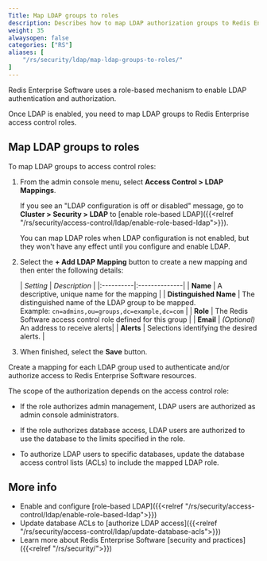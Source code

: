 ```yaml
---
Title: Map LDAP groups to roles
description: Describes how to map LDAP authorization groups to Redis Enterprise roles using the admin console.
weight: 35
alwaysopen: false
categories: ["RS"]
aliases: [
    "/rs/security/ldap/map-ldap-groups-to-roles/"
]
---
```


Redis Enterprise Software uses a role-based mechanism to enable LDAP authentication and authorization.  

Once LDAP is enabled, you need to map LDAP groups to Redis Enterprise access control roles.

## Map LDAP groups to roles

To map LDAP groups to access control roles:

1. From the admin console menu, select **Access Control > LDAP Mappings**.

   If you see an "LDAP configuration is off or disabled" message, go to **Cluster > Security > LDAP** to [enable role-based LDAP]({{<relref "/rs/security/access-control/ldap/enable-role-based-ldap">}}).

   You can map LDAP roles when LDAP configuration is not enabled, but they won't have any effect until you configure and enable LDAP.

1.  Select the **+ Add LDAP Mapping** button to create a new mapping and then enter the following details:

    | _Setting_ | _Description_ | 
|:----------|:--------------|
| **Name** | A descriptive, unique name for the mapping |
| **Distinguished Name** | The distinguished name of the LDAP group to be mapped.  <br/>Example: `cn=admins,ou=groups,dc=example,dc=com` |
| **Role** | The Redis Software access control role defined for this group |
| **Email** | _(Optional)_ An address to receive alerts|
| **Alerts**  | Selections identifying the desired alerts. |

1.  When finished, select the **Save** button.

Create a mapping for each LDAP group used to authenticate and/or authorize access to Redis Enterprise Software resources.

The scope of the authorization depends on the access control role:

- If the role authorizes admin management, LDAP users are authorized as admin console administrators.

- If the role authorizes database access, LDAP users are authorized to use the database to the limits specified in the role.

- To authorize LDAP users to specific databases, update the database access control lists (ACLs) to include the mapped LDAP role.

## More info

- Enable and configure [role-based LDAP]({{<relref "/rs/security/access-control/ldap/enable-role-based-ldap">}})
- Update database ACLs to [authorize LDAP access]({{<relref "/rs/security/access-control/ldap/update-database-acls">}})
- Learn more about Redis Enterprise Software [security and practices]({{<relref "/rs/security/">}})
